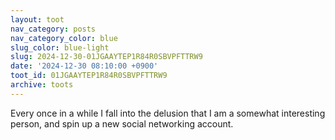 ```yaml
---
layout: toot
nav_category: posts
nav_category_color: blue
slug_color: blue-light
slug: 2024-12-30-01JGAAYTEP1R84R0SBVPFTTRW9
date: '2024-12-30 08:10:00 +0900'
toot_id: 01JGAAYTEP1R84R0SBVPFTTRW9
archive: toots
---
```

<p>Every once in a while I fall into the delusion that I am a somewhat interesting person, and spin up a new social networking account.</p>

